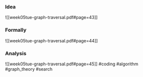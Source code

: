 ### Idea
![[week05tue-graph-traversal.pdf#page=43]]
### Formally
![[week05tue-graph-traversal.pdf#page=44]]
### Analysis
![[week05tue-graph-traversal.pdf#page=45]]
#coding #algorithm #graph_theory #search



